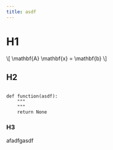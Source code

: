 ```yaml
---
title: asdf
---
```


# H1

\\[
  \mathbf{A} \mathbf{x} = \mathbf{b}
\\]

## H2

```{.python}

def function(asdf):
    """
    """
    return None
```

### H3

afadfgasdf

